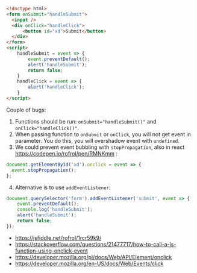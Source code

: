 ```html
<!doctype html>
<form onSubmit="handleSubmit">
  <input />
  <div onClick="handleClick">
      <button id="xd">Submit</button>
  </div>
</form>
<script>
    handleSubmit = event => {
        event.preventDefault();
        alert('handleSubmit');
        return false;
    }
    handleClick = event => {
        alert('handleClick');
    }
</script>
```

Couple of bugs:

1. Functions should be run: `onSubmit="handleSubmit()"` and `onClick="handleClick()"`.
2. When passing function to `onSubmit` or `onClick`, you will not get event in parameter. You do this, you will overshadow event with `undefined`.
4. We could prevent event bubbling with `stopPropagation`, also in react https://codepen.io/rofrol/pen/RMNKmm :

```javascript
document.getElementById('xd').onclick = event => {
  event.stopPropagation();
};
```

4. Alternative is to use `addEventListener`:

```javascript
document.querySelector('form').addEventListener('submit', event => {
    event.preventDefault();
    console.log('handleSubmit');
    alert('handleSubmit');
    return false;
});
```

- https://jsfiddle.net/rofrol/1rcr59k9/
- https://stackoverflow.com/questions/21477717/how-to-call-a-js-function-using-onclick-event
- https://developer.mozilla.org/pl/docs/Web/API/Element/onclick
- https://developer.mozilla.org/en-US/docs/Web/Events/click